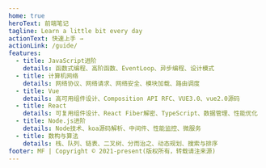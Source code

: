 ```yaml
---
home: true
heroText: 前端笔记
tagline: Learn a little bit every day
actionText: 快速上手 →
actionLink: /guide/
features:
  - title: JavaScript进阶
    details: 函数式编程、高阶函数、EventLoop、异步编程、设计模式
  - title: 计算机网络
    details: 网络协议、网络请求、网络安全、模块加载、路由调度
  - title: Vue
    details: 高可用组件设计、Composition API RFC、VUE3.0、vue2.0源码
  - title: React
    details: 可复用组件设计、React Fiber解密、TypeScript、数据管理、性能优化
  - title: Node.js进阶
    details: Node技术、koa源码解析、中间件、性能监控、微服务
  - title: 数构与算法
    details: 栈、队列、链表、二叉树、分而治之、动态规划、搜索与排序
footer: MF | Copyright © 2021-present(版权所有，转载请注来源)
---
```

